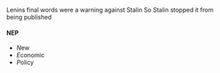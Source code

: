 Lenins final words were a warning against Stalin
So Stalin stopped it from being published

#### NEP
- *N*ew
- *E*conomic
- *P*olicy
